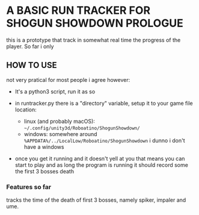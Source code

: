 # A BASIC RUN TRACKER FOR SHOGUN SHOWDOWN PROLOGUE

this is a prototype that track in somewhat real time the progress of the player.
So far i only 

## HOW TO USE
not very pratical for most people i agree however:

- It's a python3 script, run it as so

- in runtracker.py there is a "directory" variable, setup it to your game file location:
	- linux (and probably macOS): `~/.config/unity3d/Roboatino/ShogunShowdown/`
	- windows: somewhere around `%APPDATA%/../LocalLow/Roboatino/ShogunShowdown` i dunno i don't have a windows

- once you get it running and it doesn't yell at you that means you can start to play
and as long the program is running it should record some the first 3 bosses death

### Features so far
tracks the time of the death of first 3 bosses, namely spiker, impaler and ume.
